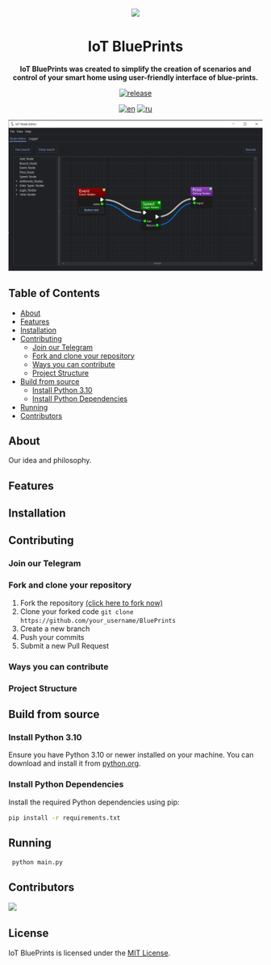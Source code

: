 <br>

<div align="center">

[<img src="./resources/icons/app.ico" width="144"/>](https://hydralauncher.site)

  <h1 align="center">IoT BluePrints</h1>
  
  <p align="center">
    <strong>IoT BluePrints was created to simplify the creation of scenarios and control of your smart home 
using user-friendly interface of blue-prints.</strong>
  </p>

[![release](https://img.shields.io/github/package-json/v/hydralauncher/hydra)](https://github.com/hydralauncher/hydra/releases)

[![en](https://img.shields.io/badge/lang-en-red.svg)](README.md)
[![ru](https://img.shields.io/badge/lang-ru-yellow.svg)](README.ru.md)


![Hydra Catalogue](resources/img/preview.png)

</div>

## Table of Contents

- [About](#about)
- [Features](#features)
- [Installation](#installation)
- [Contributing](#contributing)
  - [Join our Telegram](#join-our-telegram)
  - [Fork and clone your repository](#fork-and-clone-your-repository)
  - [Ways you can contribute](#ways-you-can-contribute)
  - [Project Structure](#project-structure)
- [Build from source](#build-from-source)
  - [Install Python 3.10](#install-python-310)
  - [Install Python Dependencies](#install-python-dependencies)
- [Running](#running)
- [Contributors](#contributors)

## About

Our idea and philosophy. 

## Features

## Installation

## Contributing

### Join our Telegram

### Fork and clone your repository

1. Fork the repository [(click here to fork now)](https://github.com)
2. Clone your forked code `git clone https://github.com/your_username/BluePrints`
3. Create a new branch
4. Push your commits
5. Submit a new Pull Request

### Ways you can contribute


### Project Structure


## Build from source

### Install Python 3.10

Ensure you have Python 3.10 or newer installed on your machine. 
You can download and install it from [python.org](https://www.python.org/downloads/).

### Install Python Dependencies

Install the required Python dependencies using pip:

```bash
pip install -r requirements.txt
```

## Running
```bash
 python main.py
```

## Contributors

<a href="https://github.com/Mooncake911/BluePrints/graphs/contributors">
  <img src="https://contrib.rocks/image?repo=Mooncake911/BluePrints" />
</a>

## License

IoT BluePrints is licensed under the [MIT License](LICENSE).